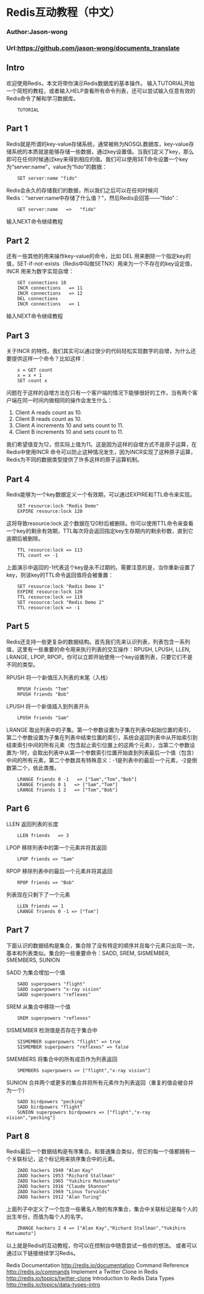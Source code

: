 Redis互动教程（中文）
===================================
### Author:Jason-wong
### Url:https://github.com/jason-wong/documents_translate

Intro
-----------------------------------
欢迎使用Redis，本文将带你演示Redis数据库的基本操作。
输入TUTORIAL开始一个简短的教程，或者输入HELP查看所有命令列表，还可以尝试输入任意有效的Redis命令了解和学习数据库。

		TUTORIAL


Part 1
-----------------------------------
Redis就是所谓的key-value存储系统，通常被称为NOSQL数据库，key-value存储系统的本质就是能够存储一些数据，通过key设置值。当我们定义了key，那么即可在任何时候通过key来得到相应的值。我们可以使用SET命令设置一个key为“server:name”，value为“fido”的数据：

		SET server:name "fido"

Redis会永久的存储我们的数据，所以我们之后可以在任何时候问Redis：“server:name中存储了什么值？”，然后Redis会回答——”fido”：

		GET server:name   =>   "fido"

输入NEXT命令继续教程


Part 2
-----------------------------------
还有一些其他的用来操作key-value的命令，比如 DEL 用来删除一个指定key的值，SET-if-not-exists（Redis中叫做SETNX）用来为一个不存在的key设定值，INCR 用来为数字实现自增：


		SET connections 10
		INCR connections   => 11
		INCR connections   => 12
		DEL connections
		INCR connections   => 1
输入NEXT命令继续教程

Part 3
-----------------------------------
关于INCR 的特性。我们其实可以通过很少的代码轻松实现数字的自增，为什么还要提供这样一个命令？比如这样：

		x = GET count
		x = x + 1
		SET count x

问题在于这样的自增方法在只有一个客户端的情况下能够很好的工作，当有两个客户端在同一时间内做相同的操作会发生什么：

1.	Client A reads count as 10.
2.	Client B reads count as 10.
3.	Client A increments 10 and sets count to 11.
4.	Client B increments 10 and sets count to 11.

我们希望值变为12，但实际上值为11。这是因为这样的自增方式不是原子运算，在Redis中使用INCR 命令可以防止这种情况发生，因为INCR实现了这种原子运算，Redis为不同的数据类型提供了许多这样的原子运算机制。


Part 4
-----------------------------------
Redis能够为一个key数据定义一个有效期，可以通过EXPIRE和TTL命令来实现。

		SET resource:lock "Redis Demo"
		EXPIRE resource:lock 120

这将导致resource:lock 这个数据在120秒后被删除。你可以使用TTL命令来查看一个key的剩余有效期，TTL每次将会返回指定key生存期内的剩余秒数，直到它逾期后被删除。

		TTL resource:lock => 113
		TTL count => -1

上面演示中返回的-1代表这个key是永不过期的。需要注意的是，当你重新设置了key，则该key的TTL命令返回值将会被重置：



		SET resource:lock "Redis Demo 1"
		EXPIRE resource:lock 120
		TTL resource:lock => 119
		SET resource:lock "Redis Demo 2"
		TTL resource:lock => -1


Part 5
-----------------------------------
Redis还支持一些更复杂的数据结构。首先我们先来认识列表，列表包含一系列值，这里有一些重要的命令用来执行列表的交互操作：RPUSH, LPUSH, LLEN, LRANGE, LPOP, RPOP。你可以立即开始使用一个key设置列表，只要它们不是不同的类型。

RPUSH 将一个新值压入列表的末尾（入栈）

		RPUSH friends "Tom"
		RPUSH friends "Bob"


LPUSH 将一个新值插入到列表开头

		LPUSH friends "Sam"


LRANGE 取出列表中的子集。第一个参数设置为子集在列表中起始位置的索引，第二个参数设置为子集在列表中结束位置的索引，系统会返回列表中从开始索引到结束索引中间的所有元素（包含起止索引位置上的这两个元素），当第二个参数设置为-1时，会取出列表中从第一个参数索引位置开始直到列表最后一个值（包含）中间的所有元素，第二个参数具有特殊意义：-1是列表中的最后一个元素，-2是倒数第二个，依此类推。

		LRANGE friends 0 -1   => ["Sam","Tom","Bob"]
		LRANGE friends 0 1   => ["Sam","Tom"]
		LRANGE friends 1 2   => ["Tom","Bob"]


Part 6
-----------------------------------
LLEN 返回列表的长度

		LLEN friends   => 3


LPOP 移除列表中的第一个元素并将其返回

		LPOP friends => "Sam"


RPOP 移除列表中的最后一个元素并将其返回

		RPOP friends => "Bob"


列表现在只剩下了一个元素

		LLEN friends => 1
		LRANGE friends 0 -1 => ["Tom"]

Part 7
-----------------------------------
下面认识的数据结构是集合，集合除了没有特定的顺序并且每个元素只出现一次，基本和列表类似。集合的一些重要命令：SADD, SREM, SISMEMBER, SMEMBERS, SUNION

SADD 为集合增加一个值

		SADD superpowers "flight"
		SADD superpowers "x-ray vision"
		SADD superpowers "reflexes"


SREM 从集合中移除一个值

		SREM superpowers "reflexes"




SISMEMBER 检测值是否存在于集合中

		SISMEMBER superpowers "flight" => true
		SISMEMBER superpowers "reflexes" => false


SMEMBERS 将集合中的所有成员作为列表返回

		SMEMBERS superpowers => ["flight","x-ray vision"]


SUNION 合并两个或更多的集合并将所有元素作为列表返回（重复的值会被合并为一个）

		SADD birdpowers "pecking"
		SADD birdpowers "flight"
		SUNION superpowers birdpowers => ["flight","x-ray vision","pecking"]


Part 8
-----------------------------------
Redis最后一个数据结构是有序集合。和普通集合类似，但它的每一个值都拥有一个关联标记，这个标记用来排序集合中的元素。

		ZADD hackers 1940 "Alan Kay"
		ZADD hackers 1953 "Richard Stallman"
		ZADD hackers 1965 "Yukihiro Matsumoto"
		ZADD hackers 1916 "Claude Shannon"
		ZADD hackers 1969 "Linus Torvalds"
		ZADD hackers 1912 "Alan Turing"

上面列子中定义了一个包含一些著名人物的有序集合，集合中关联标记是每个人的出生年份，而值为每个人的名字。

		ZRANGE hackers 2 4 => ["Alan Kay","Richard Stallman","Yukihiro Matsumoto"]










以上就是Redis的互动教程，你可以在控制台中随意尝试一些你的想法。
或者可以通过以下链接继续学习Redis。

Redis Documentation  http://redis.io/documentation
Command Reference  http://redis.io/commands
Implement a Twitter Clone in Redis  http://redis.io/topics/twitter-clone
Introduction to Redis Data Types  http://redis.io/topics/data-types-intro
